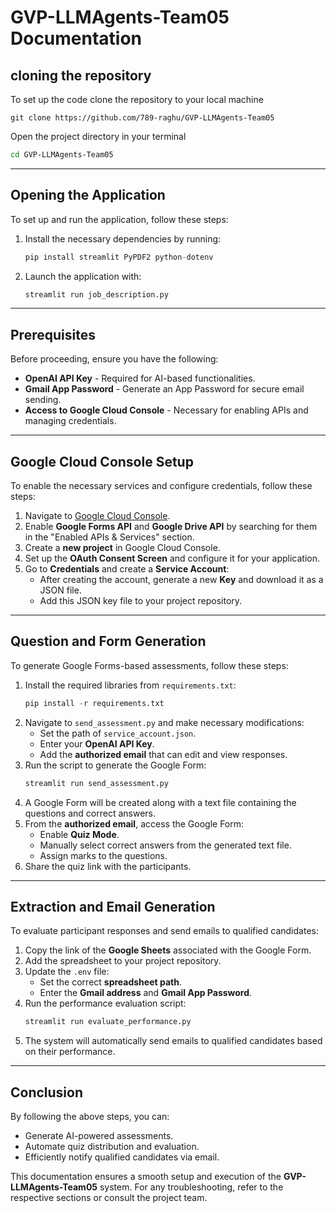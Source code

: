 # GVP-LLMAgents-Team05 Documentation

## cloning the repository

To set up the code clone the repository to your local machine
   ```git
   git clone https://github.com/789-raghu/GVP-LLMAgents-Team05
   ```
Open the project directory in your terminal
   ```sh
   cd GVP-LLMAgents-Team05
   ```

---

## Opening the Application
To set up and run the application, follow these steps:

1. Install the necessary dependencies by running:
   ```python
   pip install streamlit PyPDF2 python-dotenv
   ```
2. Launch the application with:
   ```python
   streamlit run job_description.py
   ```

---

## Prerequisites
Before proceeding, ensure you have the following:

- **OpenAI API Key** - Required for AI-based functionalities.
- **Gmail App Password** - Generate an App Password for secure email sending.
- **Access to Google Cloud Console** - Necessary for enabling APIs and managing credentials.

---

## Google Cloud Console Setup
To enable the necessary services and configure credentials, follow these steps:

1. Navigate to [Google Cloud Console](https://console.cloud.google.com/).
2. Enable **Google Forms API** and **Google Drive API** by searching for them in the "Enabled APIs & Services" section.
3. Create a **new project** in Google Cloud Console.
4. Set up the **OAuth Consent Screen** and configure it for your application.
5. Go to **Credentials** and create a **Service Account**:
   - After creating the account, generate a new **Key** and download it as a JSON file.
   - Add this JSON key file to your project repository.

---

## Question and Form Generation
To generate Google Forms-based assessments, follow these steps:

1. Install the required libraries from `requirements.txt`:
   ```python
   pip install -r requirements.txt
   ```
2. Navigate to `send_assessment.py` and make necessary modifications:
   - Set the path of `service_account.json`.
   - Enter your **OpenAI API Key**.
   - Add the **authorized email** that can edit and view responses.
3. Run the script to generate the Google Form:
   ```python
   streamlit run send_assessment.py
   ```
4. A Google Form will be created along with a text file containing the questions and correct answers.
5. From the **authorized email**, access the Google Form:
   - Enable **Quiz Mode**.
   - Manually select correct answers from the generated text file.
   - Assign marks to the questions.
6. Share the quiz link with the participants.

---

## Extraction and Email Generation
To evaluate participant responses and send emails to qualified candidates:

1. Copy the link of the **Google Sheets** associated with the Google Form.
2. Add the spreadsheet to your project repository.
3. Update the `.env` file:
   - Set the correct **spreadsheet path**.
   - Enter the **Gmail address** and **Gmail App Password**.
4. Run the performance evaluation script:
   ```python
   streamlit run evaluate_performance.py
   ```
5. The system will automatically send emails to qualified candidates based on their performance.

---

## Conclusion
By following the above steps, you can:
- Generate AI-powered assessments.
- Automate quiz distribution and evaluation.
- Efficiently notify qualified candidates via email.

This documentation ensures a smooth setup and execution of the **GVP-LLMAgents-Team05** system. For any troubleshooting, refer to the respective sections or consult the project team.
